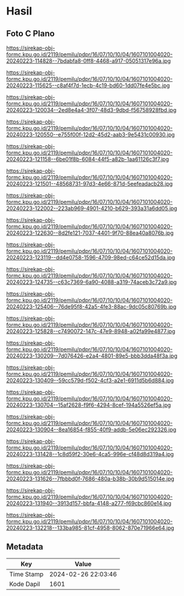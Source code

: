 # Hasil

## Foto C Plano

https://sirekap-obj-formc.kpu.go.id/2119/pemilu/pdpr/16/07/10/10/04/1607101004020-20240223-114828--7bdabfa8-0ff8-4468-a917-05051317e96a.jpg

https://sirekap-obj-formc.kpu.go.id/2119/pemilu/pdpr/16/07/10/10/04/1607101004020-20240223-115625--c8af4f7d-1ecb-4c19-bd60-1dd07fe4e5bc.jpg

https://sirekap-obj-formc.kpu.go.id/2119/pemilu/pdpr/16/07/10/10/04/1607101004020-20240223-120034--2ed8e4a4-3f07-48d3-9dbd-f56758928fbd.jpg

https://sirekap-obj-formc.kpu.go.id/2119/pemilu/pdpr/16/07/10/10/04/1607101004020-20240223-120550--e755f00f-12d2-45d2-aab3-9e5431c00930.jpg

https://sirekap-obj-formc.kpu.go.id/2119/pemilu/pdpr/16/07/10/10/04/1607101004020-20240223-121158--6be01f8b-6084-44f5-a82b-1aa61126c3f7.jpg

https://sirekap-obj-formc.kpu.go.id/2119/pemilu/pdpr/16/07/10/10/04/1607101004020-20240223-121501--48568731-97d3-4e66-871d-5eefeadacb28.jpg

https://sirekap-obj-formc.kpu.go.id/2119/pemilu/pdpr/16/07/10/10/04/1607101004020-20240223-122002--223ab969-4901-4210-b629-393a31a6dd05.jpg

https://sirekap-obj-formc.kpu.go.id/2119/pemilu/pdpr/16/07/10/10/04/1607101004020-20240223-122630--8d2fe121-7037-4401-9f70-88ea40a8076b.jpg

https://sirekap-obj-formc.kpu.go.id/2119/pemilu/pdpr/16/07/10/10/04/1607101004020-20240223-123119--dd4e0758-1596-4709-98ed-c64ce52d15da.jpg

https://sirekap-obj-formc.kpu.go.id/2119/pemilu/pdpr/16/07/10/10/04/1607101004020-20240223-124735--c63c7369-6a90-4088-a319-74aceb3c72a9.jpg

https://sirekap-obj-formc.kpu.go.id/2119/pemilu/pdpr/16/07/10/10/04/1607101004020-20240223-125406--76de95f8-42a5-4fe3-88ac-9dc05c80769b.jpg

https://sirekap-obj-formc.kpu.go.id/2119/pemilu/pdpr/16/07/10/10/04/1607101004020-20240223-125828--c7490072-147c-47e9-8948-a02fa99e4877.jpg

https://sirekap-obj-formc.kpu.go.id/2119/pemilu/pdpr/16/07/10/10/04/1607101004020-20240223-130209--7d076426-e2a4-4801-89e5-bbb3dda48f3a.jpg

https://sirekap-obj-formc.kpu.go.id/2119/pemilu/pdpr/16/07/10/10/04/1607101004020-20240223-130409--59cc579d-f502-4cf3-a2e1-6911d5b6d884.jpg

https://sirekap-obj-formc.kpu.go.id/2119/pemilu/pdpr/16/07/10/10/04/1607101004020-20240223-130704--15af2628-f9f6-4294-8cef-194a5526ef5a.jpg

https://sirekap-obj-formc.kpu.go.id/2119/pemilu/pdpr/16/07/10/10/04/1607101004020-20240223-130904--8ea16854-f855-40f9-addb-5e06ec292326.jpg

https://sirekap-obj-formc.kpu.go.id/2119/pemilu/pdpr/16/07/10/10/04/1607101004020-20240223-131428--1c8d59f2-30e6-4ca5-996e-cf48d8d319a4.jpg

https://sirekap-obj-formc.kpu.go.id/2119/pemilu/pdpr/16/07/10/10/04/1607101004020-20240223-131626--7fbbbd0f-7686-480a-b38b-30b9d515014e.jpg

https://sirekap-obj-formc.kpu.go.id/2119/pemilu/pdpr/16/07/10/10/04/1607101004020-20240223-131940--3913d157-bbfa-4148-a277-f69cbc860e14.jpg

https://sirekap-obj-formc.kpu.go.id/2119/pemilu/pdpr/16/07/10/10/04/1607101004020-20240223-132218--133ba985-81cf-4958-8062-870e71966e64.jpg


## Metadata

| Key        | Value               |
| ---------- | ------------------- |
| Time Stamp | 2024-02-26 22:03:46 |
| Kode Dapil | 1601                |



